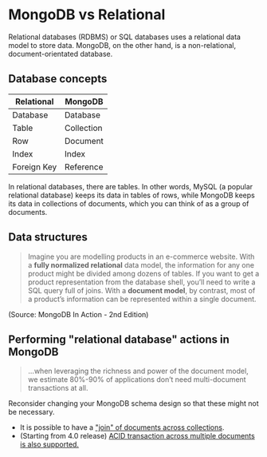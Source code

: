 # MongoDB vs Relational

Relational databases (RDBMS) or SQL databases uses a relational data model to store data.
MongoDB, on the other hand, is a non-relational, document-orientated database.

## Database concepts

| Relational  | MongoDB    |
| ----------- | ---------- |
| Database    | Database   |
| Table       | Collection |
| Row         | Document   |
| Index       | Index      |
| Foreign Key | Reference  |

In relational databases, there are tables.
In other words, MySQL (a popular relational database) keeps its data in tables of rows, while MongoDB keeps its data in collections of documents, which you can think of as a group of documents.

## Data structures

> Imagine you are modelling products in an e-commerce website. With a **fully normalized relational** data model, the information for any one product might be divided among dozens of tables. If you want to get a product representation from the database shell, you’ll need to write a SQL query full of joins. With a **document model**, by contrast, most of a product’s information can be represented within a single document.

(Source: MongoDB In Action - 2nd Edition)

## Performing "relational database" actions in MongoDB

> ...when leveraging the richness and power of the document model, we estimate 80%-90% of applications don’t need multi-document transactions at all.

Reconsider changing your MongoDB schema design so that these might not be necessary.

- It is possible to have a ["join" of documents across collections](https://docs.mongodb.com/manual/reference/operator/aggregation/lookup/).
- (Starting from 4.0 release) [ACID transaction across multiple documents is also supported.](https://www.mongodb.com/transactions)
